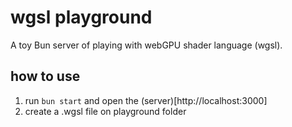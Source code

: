 # wgsl playground

A toy Bun server of playing with webGPU shader language (wgsl).

## how to use

1. run `bun start` and open the (server)[http://localhost:3000]
2. create a .wgsl file on playground folder
